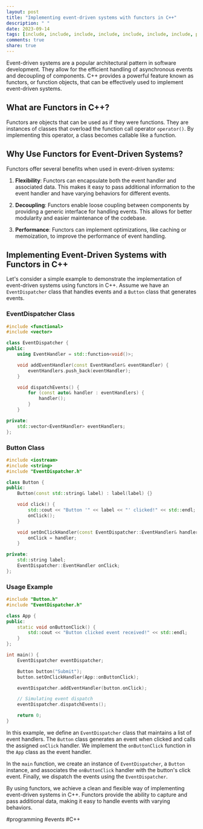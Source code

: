 ```yaml
---
layout: post
title: "Implementing event-driven systems with functors in C++"
description: " "
date: 2023-09-14
tags: [include, include, include, include, include, include, include, programming, events]
comments: true
share: true
---
```


Event-driven systems are a popular architectural pattern in software development. They allow for the efficient handling of asynchronous events and decoupling of components. C++ provides a powerful feature known as functors, or function objects, that can be effectively used to implement event-driven systems.

## What are Functors in C++?

Functors are objects that can be used as if they were functions. They are instances of classes that overload the function call operator `operator()`. By implementing this operator, a class becomes callable like a function.

## Why Use Functors for Event-Driven Systems?

Functors offer several benefits when used in event-driven systems:

1. **Flexibility**: Functors can encapsulate both the event handler and associated data. This makes it easy to pass additional information to the event handler and have varying behaviors for different events.

2. **Decoupling**: Functors enable loose coupling between components by providing a generic interface for handling events. This allows for better modularity and easier maintenance of the codebase.

3. **Performance**: Functors can implement optimizations, like caching or memoization, to improve the performance of event handling.

## Implementing Event-Driven Systems with Functors in C++

Let's consider a simple example to demonstrate the implementation of event-driven systems using functors in C++. Assume we have an `EventDispatcher` class that handles events and a `Button` class that generates events.

### EventDispatcher Class

```cpp
#include <functional>
#include <vector>

class EventDispatcher {
public:
    using EventHandler = std::function<void()>;

    void addEventHandler(const EventHandler& eventHandler) {
        eventHandlers.push_back(eventHandler);
    }

    void dispatchEvents() {
        for (const auto& handler : eventHandlers) {
            handler();
        }
    }

private:
    std::vector<EventHandler> eventHandlers;
};
```

### Button Class

```cpp
#include <iostream>
#include <string>
#include "EventDispatcher.h"

class Button {
public:
    Button(const std::string& label) : label(label) {}

    void click() {
        std::cout << "Button '" << label << "' clicked!" << std::endl;
        onClick();
    }

    void setOnClickHandler(const EventDispatcher::EventHandler& handler) {
        onClick = handler;
    }

private:
    std::string label;
    EventDispatcher::EventHandler onClick;
};
```

### Usage Example

```cpp
#include "Button.h"
#include "EventDispatcher.h"

class App {
public:
    static void onButtonClick() {
        std::cout << "Button clicked event received!" << std::endl;
    }
};

int main() {
    EventDispatcher eventDispatcher;

    Button button("Submit");
    button.setOnClickHandler(App::onButtonClick);

    eventDispatcher.addEventHandler(button.onClick);

    // Simulating event dispatch
    eventDispatcher.dispatchEvents();

    return 0;
}
```

In this example, we define an `EventDispatcher` class that maintains a list of event handlers. The `Button` class generates an event when clicked and calls the assigned `onClick` handler. We implement the `onButtonClick` function in the `App` class as the event handler.

In the `main` function, we create an instance of `EventDispatcher`, a `Button` instance, and associates the `onButtonClick` handler with the button's click event. Finally, we dispatch the events using the `EventDispatcher`.

By using functors, we achieve a clean and flexible way of implementing event-driven systems in C++. Functors provide the ability to capture and pass additional data, making it easy to handle events with varying behaviors.

#programming #events #C++